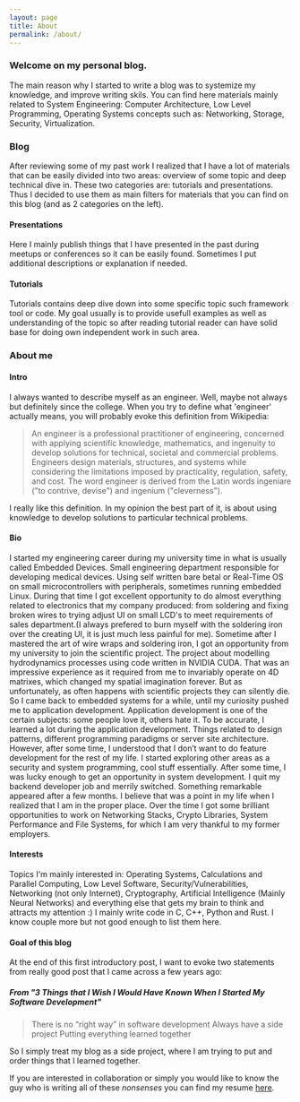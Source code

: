 ```yaml
---
layout: page
title: About
permalink: /about/
---
```


### Welcome on my personal blog.
The main reason why I started to write a blog was to systemize my knowledge, and improve writing skils.
You can find here materials mainly related to System Engineering: Computer Architecture, Low Level Programming, Operating Systems concepts such as: Networking, Storage, Security, Virtualization.

<!-- more -->
### Blog
After reviewing some of my past work I realized that I have a lot of materials that can be easily divided into two areas: overview of some topic and deep technical dive in.
These two categories are: tutorials and presentations. Thus I decided to use them as main filters for materials that you can find on this blog (and as 2 categories on the left).

#### Presentations
Here I mainly publish things that I have presented in the past during meetups or conferences so it can be easily found. Sometimes I put additional descriptions or explanation if needed. 

#### Tutorials
Tutorials contains deep dive down into some specific topic such framework tool or code.
My goal usually is to provide usefull examples as well as understanding of the topic so after reading tutorial reader can have solid base for doing own independent work in such area. 

### About me

#### Intro
I always wanted to describe myself as an engineer. Well, maybe not always but definitely since the college.
When you try to define what 'engineer' actually means, you will probably evoke this definition from Wikipedia:

> An engineer is a professional practitioner of engineering, concerned with applying scientific knowledge, mathematics, and ingenuity to develop solutions for technical, societal and commercial problems. Engineers design materials, structures, and systems while considering the limitations imposed by practicality, regulation, safety, and cost. The word engineer is derived from the Latin words ingeniare ("to contrive, devise") and ingenium ("cleverness").

I really like this definition. In my opinion the best part of it, is about using knowledge to develop solutions to particular technical problems.

#### Bio
I started my engineering career during my university time in what is usually called Embedded Devices. Small engineering department responsible for developing medical devices. Using self written bare betal or Real-Time OS on small microcontrollers with peripherals, sometimes running embedded Linux.
During that time I got excellent opportunity to do almost everything related to electronics that my company produced: from soldering and fixing broken wires to trying adjust UI on small LCD's to meet requirements of sales department.(I always prefered to burn myself with the soldering iron over the creating UI, it is just much less painful for me).
Sometime after I mastered the art of wire wraps and soldering iron, I got an opportunity from my university to join the scientific project. The project about modelling hydrodynamics processes using code written in NVIDIA CUDA. That was an impressive experience as it required from me to invariably operate on 4D matrixes, which changed my spatial imagination forever. But as unfortunately, as often happens with scientific projects they can silently die. So I came back to embedded systems for a while, until my curiosity pushed me to application development.
Application development is one of the certain subjects: some people love it, others hate it.
To be accurate, I learned a lot during the application development. Things related to design patterns, different programming paradigms or server site architecture. However, after some time, I understood that I don’t want to do feature development for the rest of my life. I started exploring other areas as a security and system programming, cool stuff essentially.
After some time, I was lucky enough to get an opportunity in system development. I quit my backend developer job and merrily switched. Something remarkable appeared after a few months. I believe that was a point in my life when I realized that I am in the proper place.
Over the time I got some brilliant opportunities to work on Networking Stacks, Crypto Libraries, System Performance and File Systems, for which I am very thankful to my former employers.

#### Interests
Topics I'm mainly interested in: Operating Systems, Calculations and Parallel Computing, Low Level Software, Security/Vulnerabilities, Networking (not only Internet), Cryptography, Artificial Intelligence (Mainly Neural Networks) and everything else that gets my brain to think and attracts my attention :)
I mainly write code in C, C++, Python and Rust. I know couple more but not good enough to list them here.

#### Goal of this blog
At the end of this first introductory post, I want to evoke two statements from really good post that I came across a few years ago:

##### From "3 Things that I Wish I Would Have Known When I Started My Software Development"
> There is no “right way” in software development 
> Always have a side project
> Putting everything learned together

So I simply treat my blog as a side project, where I am trying to put and order things that I learned together.

If you are interested in collaboration or simply you would like to know the guy who is writing all of these *nonsenses* you can find my resume [here](http://res.cloudinary.com/gotocco/image/upload/v1543875301/res_mgrochow_ricbje.pdf).
